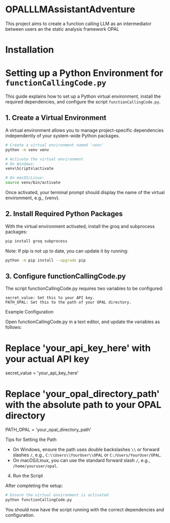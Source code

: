 # OPALLLMAssistantAdventure
This project aims to create a function calling LLM as an intermediator between users an the static analysis framework OPAL

# Installation

# Setting up a Python Environment for `functionCallingCode.py`

This guide explains how to set up a Python virtual environment, install the required dependencies, and configure the script `functionCallingCode.py`.

## 1. Create a Virtual Environment

A virtual environment allows you to manage project-specific dependencies independently of your system-wide Python packages.

```bash
# Create a virtual environment named 'venv'
python -m venv venv

# Activate the virtual environment
# On Windows:
venv\Scripts\activate

# On macOS/Linux:
source venv/bin/activate
```

Once activated, your terminal prompt should display the name of the virtual environment, e.g., (venv).

## 2. Install Required Python Packages

With the virtual environment activated, install the groq and subprocess packages:

```bash
pip install groq subprocess
```

Note: If pip is not up to date, you can update it by running:

```bash
python -m pip install --upgrade pip
```

## 3. Configure functionCallingCode.py

The script functionCallingCode.py requires two variables to be configured:

    secret_value: Set this to your API key.
    PATH_OPAL: Set this to the path of your OPAL directory.

Example Configuration

Open functionCallingCode.py in a text editor, and update the variables as follows:

# Replace 'your_api_key_here' with your actual API key
secret_value = 'your_api_key_here'

# Replace 'your_opal_directory_path' with the absolute path to your OPAL directory
PATH_OPAL = 'your_opal_directory_path'

Tips for Setting the Path

- On Windows, ensure the path uses double backslashes `\\` or forward slashes `/`, e.g., `C:\\Users\\YourUser\\OPAL` or `C:/Users/YourUser/OPAL`.
- On macOS/Linux, you can use the standard forward slash `/`, e.g., `/home/youruser/opal`.

4. Run the Script

After completing the setup:
```bash
# Ensure the virtual environment is activated
python functionCallingCode.py
```

You should now have the script running with the correct dependencies and configuration.
